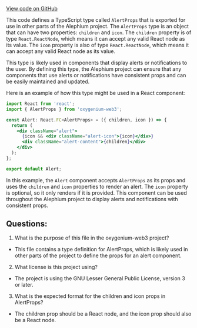 [View code on GitHub](https://github.com/oxygenium/oxygenium-web3/packages/web3-react/src/components/Common/Alert/types.ts)

This code defines a TypeScript type called `AlertProps` that is exported for use in other parts of the Alephium project. The `AlertProps` type is an object that can have two properties: `children` and `icon`. The `children` property is of type `React.ReactNode`, which means it can accept any valid React node as its value. The `icon` property is also of type `React.ReactNode`, which means it can accept any valid React node as its value.

This type is likely used in components that display alerts or notifications to the user. By defining this type, the Alephium project can ensure that any components that use alerts or notifications have consistent props and can be easily maintained and updated.

Here is an example of how this type might be used in a React component:

```jsx
import React from 'react';
import { AlertProps } from 'oxygenium-web3';

const Alert: React.FC<AlertProps> = ({ children, icon }) => {
  return (
    <div className="alert">
      {icon && <div className="alert-icon">{icon}</div>}
      <div className="alert-content">{children}</div>
    </div>
  );
};

export default Alert;
```

In this example, the `Alert` component accepts `AlertProps` as its props and uses the `children` and `icon` properties to render an alert. The `icon` property is optional, so it only renders if it is provided. This component can be used throughout the Alephium project to display alerts and notifications with consistent props.
## Questions: 
 1. What is the purpose of this file in the oxygenium-web3 project?
- This file contains a type definition for AlertProps, which is likely used in other parts of the project to define the props for an alert component.

2. What license is this project using?
- The project is using the GNU Lesser General Public License, version 3 or later.

3. What is the expected format for the children and icon props in AlertProps?
- The children prop should be a React node, and the icon prop should also be a React node.